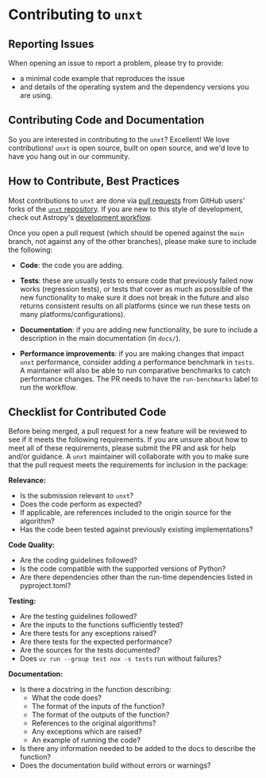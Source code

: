 # Contributing to `unxt`

## Reporting Issues

When opening an issue to report a problem, please try to provide:

- a minimal code example that reproduces the issue
- and details of the operating system and the dependency versions you are using.

## Contributing Code and Documentation

So you are interested in contributing to the `unxt`? Excellent! We love
contributions! `unxt` is open source, built on open source, and we'd love to
have you hang out in our community.

## How to Contribute, Best Practices

Most contributions to `unxt` are done via
[pull requests](https://help.github.com/en/github/collaborating-with-issues-and-pull-requests/about-pull-requests)
from GitHub users' forks of the
[`unxt` repository](https://github.com/unxt/unxt). If you are new to this style
of development, check out Astropy's
[development workflow](https://docs.unxt.org/en/latest/development/quickstart.html).

Once you open a pull request (which should be opened against the `main` branch,
not against any of the other branches), please make sure to include the
following:

- **Code**: the code you are adding.

- **Tests**: these are usually tests to ensure code that previously failed now
  works (regression tests), or tests that cover as much as possible of the new
  functionality to make sure it does not break in the future and also returns
  consistent results on all platforms (since we run these tests on many
  platforms/configurations).

- **Documentation**: if you are adding new functionality, be sure to include a
  description in the main documentation (in `docs/`).

- **Performance improvements**: if you are making changes that impact `unxt`
  performance, consider adding a performance benchmark in `tests`. A maintainer
  will also be able to run comparative benchmarks to catch performance changes.
  The PR needs to have the `run-benchmarks` label to run the workflow.

## Checklist for Contributed Code

Before being merged, a pull request for a new feature will be reviewed to see if
it meets the following requirements. If you are unsure about how to meet all of
these requirements, please submit the PR and ask for help and/or guidance. A
`unxt` maintainer will collaborate with you to make sure that the pull request
meets the requirements for inclusion in the package:

**Relevance:**

- Is the submission relevant to `unxt`?
- Does the code perform as expected?
- If applicable, are references included to the origin source for the algorithm?
- Has the code been tested against previously existing implementations?

**Code Quality:**

- Are the coding guidelines followed?
- Is the code compatible with the supported versions of Python?
- Are there dependencies other than the run-time dependencies listed in
  pyproject.toml?

**Testing:**

- Are the testing guidelines followed?
- Are the inputs to the functions sufficiently tested?
- Are there tests for any exceptions raised?
- Are there tests for the expected performance?
- Are the sources for the tests documented?
- Does `uv run --group test nox -s tests` run without failures?

**Documentation:**

- Is there a docstring in the function describing:
  - What the code does?
  - The format of the inputs of the function?
  - The format of the outputs of the function?
  - References to the original algorithms?
  - Any exceptions which are raised?
  - An example of running the code?
- Is there any information needed to be added to the docs to describe the
  function?
- Does the documentation build without errors or warnings?

